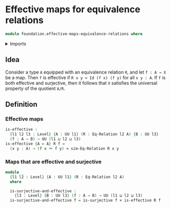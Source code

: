 # Effective maps for equivalence relations

```agda
module foundation.effective-maps-equivalence-relations where
```

<details><summary>Imports</summary>

```agda
open import foundation.surjective-maps
open import foundation.universe-levels

open import foundation-core.cartesian-product-types
open import foundation-core.equivalence-relations
open import foundation-core.equivalences
open import foundation-core.identity-types
```

</details>

## Idea

Consider a type `A` equipped with an equivalence relation `R`, and let
`f : A → X` be a map. Then `f` is effective if `R x y ≃ Id (f x) (f y)` for all
`x y : A`. If `f` is both effective and surjective, then it follows that `X`
satisfies the universal property of the quotient `A/R`.

## Definition

### Effective maps

```agda
is-effective :
  {l1 l2 l3 : Level} {A : UU l1} (R : Eq-Relation l2 A) {B : UU l3}
  (f : A → B) → UU (l1 ⊔ l2 ⊔ l3)
is-effective {A = A} R f =
  (x y : A) → (f x ＝ f y) ≃ sim-Eq-Relation R x y
```

### Maps that are effective and surjective

```agda
module _
  {l1 l2 : Level} {A : UU l1} (R : Eq-Relation l2 A)
  where

  is-surjective-and-effective :
    {l3 : Level} {B : UU l3} (f : A → B) → UU (l1 ⊔ l2 ⊔ l3)
  is-surjective-and-effective f = is-surjective f × is-effective R f
```
